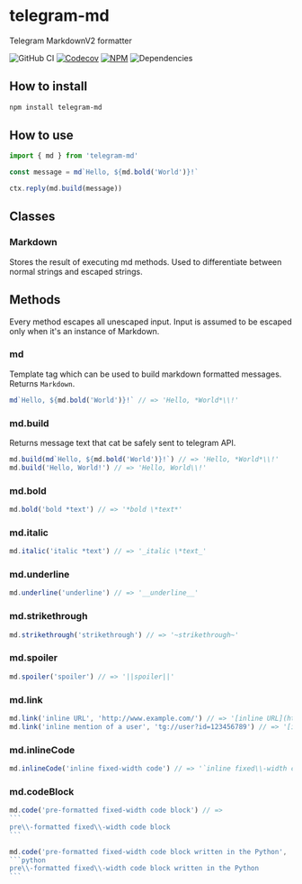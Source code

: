 # telegram-md

Telegram MarkdownV2 formatter

![GitHub CI](https://img.shields.io/github/workflow/status/vlad-yakovlev/telegram-md/CI/main?label=github-ci)
[![Codecov](https://img.shields.io/codecov/c/github/vlad-yakovlev/telegram-md/main)](https://codecov.io/gh/vlad-yakovlev/telegram-md)
[![NPM](https://img.shields.io/npm/v/telegram-md)](https://www.npmjs.org/package/telegram-md)
![Dependencies](https://img.shields.io/librariesio/release/npm/telegram-md)

## How to install

```sh
npm install telegram-md
```

## How to use

```ts
import { md } from 'telegram-md'

const message = md`Hello, ${md.bold('World')}!`

ctx.reply(md.build(message))
```

## Classes

### Markdown

Stores the result of executing md methods. Used to differentiate between normal strings and escaped strings.

## Methods

Every method escapes all unescaped input. Input is assumed to be escaped only when it's an instance of Markdown.

### md

Template tag which can be used to build markdown formatted messages. Returns `Markdown`.

```ts
md`Hello, ${md.bold('World')}!` // => 'Hello, *World*\\!'
```

### md.build

Returns message text that cat be safely sent to telegram API.

```ts
md.build(md`Hello, ${md.bold('World')}!`) // => 'Hello, *World*\\!'
md.build('Hello, World!') // => 'Hello, World\\!'
```

### md.bold

```ts
md.bold('bold *text') // => '*bold \*text*'
```

### md.italic

```ts
md.italic('italic *text') // => '_italic \*text_'
```

### md.underline

```ts
md.underline('underline') // => '__underline__'
```

### md.strikethrough

```ts
md.strikethrough('strikethrough') // => '~strikethrough~'
```

### md.spoiler

```ts
md.spoiler('spoiler') // => '||spoiler||'
```

### md.link

```ts
md.link('inline URL', 'http://www.example.com/') // => '[inline URL](http://www\\.example\\.com/)'
md.link('inline mention of a user', 'tg://user?id=123456789') // => '[inline mention of a user](tg://user?id\\=123456789)'
```

### md.inlineCode

```ts
md.inlineCode('inline fixed-width code') // => '`inline fixed\\-width code`'
```

### md.codeBlock

````ts
md.code('pre-formatted fixed-width code block') // =>
```
pre\\-formatted fixed\\-width code block
```
````

````ts
md.code('pre-formatted fixed-width code block written in the Python', 'python') // =>
```python
pre\\-formatted fixed\\-width code block written in the Python
```
````
